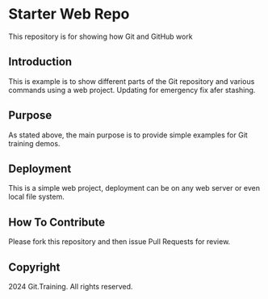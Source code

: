 # Starter Web Repo

This repository is for showing how Git and GitHub work

## Introduction

This is example is to show different parts of the Git repository and various commands using a web project. Updating for emergency fix afer stashing.

## Purpose

As stated above, the main purpose is to provide simple examples for Git training demos.

## Deployment

This is a simple web project, deployment can be on any web server or even local file system.

## How To Contribute

Please fork this repository and then issue Pull Requests for review.

## Copyright

2024 Git.Training. All rights reserved.
